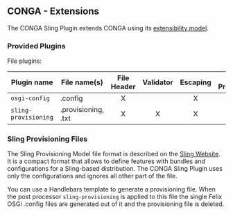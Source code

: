 ## CONGA - Extensions

The CONGA Sling Plugin extends CONGA using its [extensibility model][conga-extensibility].


### Provided Plugins

File plugins:

| Plugin name          | File name(s)        | File Header | Validator | Escaping | Post Processor |
|----------------------|---------------------|:-----------:|:---------:|:--------:|:--------------:|
| `osgi-config`        | .config             | X           |           | X        |                |
| `sling-provisioning` | .provisioning, .txt | X           | X         | X        | X              |


### Sling Provisioning Files

The Sling Provisioning Model file format is described on the [Sling Website][sling-slingstart]. It is a compact format that allows to define features with bundles and configurations for a Sling-based distribution. The CONGA Sling Plugin uses only the configurations and ignores all other part of the file.

You can use a Handlebars template to generate a provisioning file. When the post processor `sling-provisioning` is applied to this file the single Felix OSGi .config files are generated out of it and the provisioning file is deleted.


[conga-extensibility]: http://devops.wcm.io/conga/extensibility.html
[sling-slingstart]: https://sling.apache.org/documentation/development/slingstart.html
